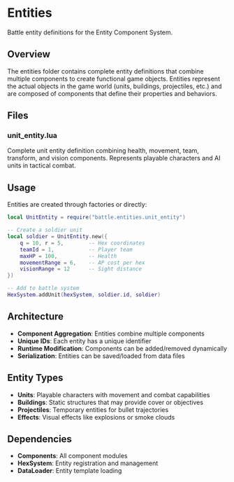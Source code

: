 # Entities

Battle entity definitions for the Entity Component System.

## Overview

The entities folder contains complete entity definitions that combine multiple components to create functional game objects. Entities represent the actual objects in the game world (units, buildings, projectiles, etc.) and are composed of components that define their properties and behaviors.

## Files

### unit_entity.lua
Complete unit entity definition combining health, movement, team, transform, and vision components. Represents playable characters and AI units in tactical combat.

## Usage

Entities are created through factories or directly:

```lua
local UnitEntity = require("battle.entities.unit_entity")

-- Create a soldier unit
local soldier = UnitEntity.new({
    q = 10, r = 5,        -- Hex coordinates
    teamId = 1,           -- Player team
    maxHP = 100,          -- Health
    movementRange = 6,    -- AP cost per hex
    visionRange = 12      -- Sight distance
})

-- Add to battle system
HexSystem.addUnit(hexSystem, soldier.id, soldier)
```

## Architecture

- **Component Aggregation**: Entities combine multiple components
- **Unique IDs**: Each entity has a unique identifier
- **Runtime Modification**: Components can be added/removed dynamically
- **Serialization**: Entities can be saved/loaded from data files

## Entity Types

- **Units**: Playable characters with movement and combat capabilities
- **Buildings**: Static structures that may provide cover or objectives
- **Projectiles**: Temporary entities for bullet trajectories
- **Effects**: Visual effects like explosions or smoke clouds

## Dependencies

- **Components**: All component modules
- **HexSystem**: Entity registration and management
- **DataLoader**: Entity template loading
